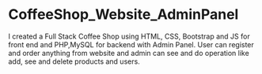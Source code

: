 # CoffeeShop_Website_AdminPanel
 I created a Full Stack Coffee Shop using HTML, CSS, Bootstrap and JS for front end and PHP,MySQL for backend with Admin Panel. User can register and order anything from website and admin can see and do operation like add, see and delete products and users. 

